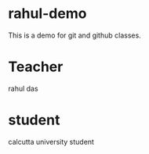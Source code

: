 # rahul-demo
This is a demo for git and github classes.

# Teacher
rahul das 

# student 
calcutta university student 